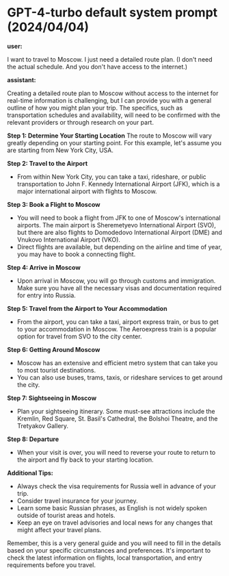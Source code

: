 # GPT-4-turbo default system prompt (2024/04/04)

**user:**

I want to travel to Moscow. I just need a detailed route plan.
(I don't need the actual schedule. And you don't have access to the internet.)

**assistant:**

Creating a detailed route plan to Moscow without access to the internet for real-time information is challenging, but I can provide you with a general outline of how you might plan your trip. The specifics, such as transportation schedules and availability, will need to be confirmed with the relevant providers or through research on your part.

**Step 1: Determine Your Starting Location**
The route to Moscow will vary greatly depending on your starting point. For this example, let's assume you are starting from New York City, USA.

**Step 2: Travel to the Airport**
- From within New York City, you can take a taxi, rideshare, or public transportation to John F. Kennedy International Airport (JFK), which is a major international airport with flights to Moscow.

**Step 3: Book a Flight to Moscow**
- You will need to book a flight from JFK to one of Moscow's international airports. The main airport is Sheremetyevo International Airport (SVO), but there are also flights to Domodedovo International Airport (DME) and Vnukovo International Airport (VKO).
- Direct flights are available, but depending on the airline and time of year, you may have to book a connecting flight.

**Step 4: Arrive in Moscow**
- Upon arrival in Moscow, you will go through customs and immigration. Make sure you have all the necessary visas and documentation required for entry into Russia.

**Step 5: Travel from the Airport to Your Accommodation**
- From the airport, you can take a taxi, airport express train, or bus to get to your accommodation in Moscow. The Aeroexpress train is a popular option for travel from SVO to the city center.

**Step 6: Getting Around Moscow**
- Moscow has an extensive and efficient metro system that can take you to most tourist destinations.
- You can also use buses, trams, taxis, or rideshare services to get around the city.

**Step 7: Sightseeing in Moscow**
- Plan your sightseeing itinerary. Some must-see attractions include the Kremlin, Red Square, St. Basil's Cathedral, the Bolshoi Theatre, and the Tretyakov Gallery.

**Step 8: Departure**
- When your visit is over, you will need to reverse your route to return to the airport and fly back to your starting location.

**Additional Tips:**
- Always check the visa requirements for Russia well in advance of your trip.
- Consider travel insurance for your journey.
- Learn some basic Russian phrases, as English is not widely spoken outside of tourist areas and hotels.
- Keep an eye on travel advisories and local news for any changes that might affect your travel plans.

Remember, this is a very general guide and you will need to fill in the details based on your specific circumstances and preferences. It's important to check the latest information on flights, local transportation, and entry requirements before you travel.
